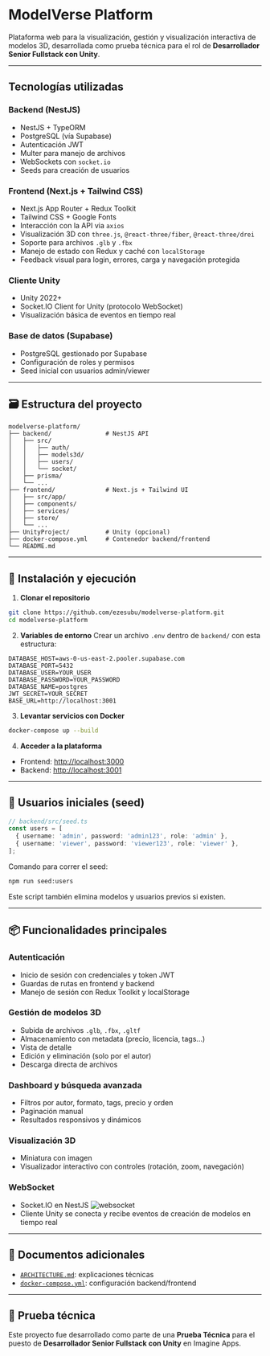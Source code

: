# ModelVerse Platform

Plataforma web para la visualización, gestión y visualización interactiva de modelos 3D, desarrollada como prueba técnica para el rol de **Desarrollador Senior Fullstack con Unity**.


---

## Tecnologías utilizadas

### Backend (NestJS)

* NestJS + TypeORM
* PostgreSQL (vía Supabase)
* Autenticación JWT
* Multer para manejo de archivos
* WebSockets con `socket.io`
* Seeds para creación de usuarios

### Frontend (Next.js + Tailwind CSS)

* Next.js App Router + Redux Toolkit
* Tailwind CSS + Google Fonts
* Interacción con la API via `axios`
* Visualización 3D con `three.js`, `@react-three/fiber`, `@react-three/drei`
* Soporte para archivos `.glb` y `.fbx`
* Manejo de estado con Redux y caché con `localStorage`
* Feedback visual para login, errores, carga y navegación protegida

### Cliente Unity

* Unity 2022+
* Socket.IO Client for Unity (protocolo WebSocket)
* Visualización básica de eventos en tiempo real

### Base de datos (Supabase)

* PostgreSQL gestionado por Supabase
* Configuración de roles y permisos
* Seed inicial con usuarios admin/viewer

---

## 🗃️ Estructura del proyecto

```
modelverse-platform/
├── backend/               # NestJS API
│   ├── src/
│   │   ├── auth/
│   │   ├── models3d/
│   │   ├── users/
│   │   └── socket/
│   ├── prisma/
│   └── ...
├── frontend/              # Next.js + Tailwind UI
│   ├── src/app/
│   ├── components/
│   ├── services/
│   ├── store/
│   └── ...
├── UnityProject/          # Unity (opcional)
├── docker-compose.yml     # Contenedor backend/frontend
└── README.md
```

---

## 🚀 Instalación y ejecución

1. **Clonar el repositorio**

```bash
git clone https://github.com/ezesubu/modelverse-platform.git
cd modelverse-platform
```

2. **Variables de entorno**
   Crear un archivo `.env` dentro de `backend/` con esta estructura:

```
DATABASE_HOST=aws-0-us-east-2.pooler.supabase.com
DATABASE_PORT=5432
DATABASE_USER=YOUR_USER
DATABASE_PASSWORD=YOUR_PASSWORD
DATABASE_NAME=postgres
JWT_SECRET=YOUR_SECRET
BASE_URL=http://localhost:3001
```

3. **Levantar servicios con Docker**

```bash
docker-compose up --build
```

4. **Acceder a la plataforma**

* Frontend: [http://localhost:3000](http://localhost:3000)
* Backend: [http://localhost:3001](http://localhost:3001)

---

## 🔐 Usuarios iniciales (seed)

```ts
// backend/src/seed.ts
const users = [
  { username: 'admin', password: 'admin123', role: 'admin' },
  { username: 'viewer', password: 'viewer123', role: 'viewer' },
];
```

Comando para correr el seed:

```bash
npm run seed:users 
```

Este script también elimina modelos y usuarios previos si existen.

---

## 📦 Funcionalidades principales

### Autenticación

* Inicio de sesión con credenciales y token JWT
* Guardas de rutas en frontend y backend
* Manejo de sesión con Redux Toolkit y localStorage

### Gestión de modelos 3D

* Subida de archivos `.glb`, `.fbx`, `.gltf`
* Almacenamiento con metadata (precio, licencia, tags...)
* Vista de detalle
* Edición y eliminación (solo por el autor)
* Descarga directa de archivos

### Dashboard y búsqueda avanzada

* Filtros por autor, formato, tags, precio y orden
* Paginación manual
* Resultados responsivos y dinámicos

### Visualización 3D

* Miniatura con imagen
* Visualizador interactivo con controles (rotación, zoom, navegación)

### WebSocket

* Socket.IO en NestJS
![websocket](https://github.com/user-attachments/assets/87cefcbf-728b-418f-ae36-c07e1910b342)
* Cliente Unity se conecta y recibe eventos de creación de modelos en tiempo real

---

## 📄 Documentos adicionales

* [`ARCHITECTURE.md`](./ARCHITECTURE.md): explicaciones técnicas
* [`docker-compose.yml`](./docker-compose.yml): configuración backend/frontend

---

## 🧪 Prueba técnica

Este proyecto fue desarrollado como parte de una **Prueba Técnica** para el puesto de **Desarrollador Senior Fullstack con Unity** en Imagine Apps.
